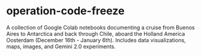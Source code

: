 # operation-code-freeze
A collection of Google Colab notebooks documenting a cruise from Buenos Aires to Antarctica and back through Chile, aboard the Holland America Oosterdam (December 16th - January 6th). Includes data visualizations, maps, images, and Gemini 2.0 experiments.
